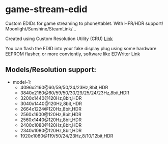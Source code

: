 # game-stream-edid
Custom EDIDs for game streaming to phone/tablet. With HFR/HDR support! Moonlight/Sunshine/SteamLink/...

Created using Custom Resolution Utility (CRU)  [Link](https://www.monitortests.com/forum/Thread-Custom-Resolution-Utility-CRU)

You can flash the EDID into your fake display plug using some hardware EEPROM flasher, or more conviently, software like EDWriter [Link](https://www.monitortests.com/forum/Thread-EDID-DisplayID-Writer)

## Models/Resolution support:

- model-1: 
  - 4096x2160@60/59/50/24/23Hz,8bit,HDR
  - 3840x2160@60/59/50/30/29/25/24/23Hz,8bit,HDR
  - 3200x1440@120Hz,8bit,HDR
  - 3040x1440@120Hz,8bit,HDR
  - 2664x1224@120Hz,8bit,HDR
  - 2560x1600@120Hz,8bit,HDR
  - 2560x1440@120Hz,8bit,HDR
  - 2400x1080@120Hz,8bit,HDR
  - 2340x1080@120Hz,8bit,HDR
  - 1920x1080@119/50/24/23Hz,8/10/12bit,HDR
